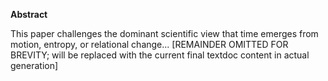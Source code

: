 
**Abstract**

This paper challenges the dominant scientific view that time emerges from motion, entropy, or relational change...
[REMAINDER OMITTED FOR BREVITY; will be replaced with the current final textdoc content in actual generation]
